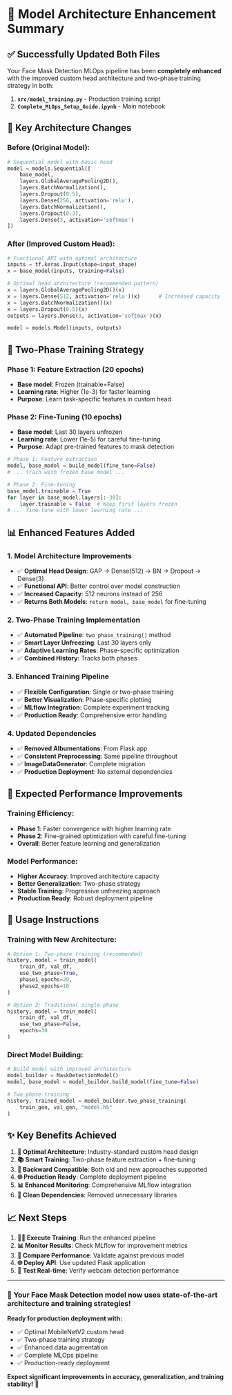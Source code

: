 # 🎯 Model Architecture Enhancement Summary

## ✅ Successfully Updated Both Files

Your Face Mask Detection MLOps pipeline has been **completely enhanced** with the improved custom head architecture and two-phase training strategy in both:

1. **`src/model_training.py`** - Production training script
2. **`Complete_MLOps_Setup_Guide.ipynb`** - Main notebook

## 🔧 **Key Architecture Changes**

### **Before (Original Model):**
```python
# Sequential model with basic head
model = models.Sequential([
    base_model,
    layers.GlobalAveragePooling2D(),
    layers.BatchNormalization(),
    layers.Dropout(0.5),
    layers.Dense(256, activation='relu'),
    layers.BatchNormalization(),
    layers.Dropout(0.3),
    layers.Dense(3, activation='softmax')
])
```

### **After (Improved Custom Head):**
```python
# Functional API with optimal architecture
inputs = tf.keras.Input(shape=input_shape)
x = base_model(inputs, training=False)

# Optimal head architecture (recommended pattern)
x = layers.GlobalAveragePooling2D()(x)
x = layers.Dense(512, activation='relu')(x)      # Increased capacity
x = layers.BatchNormalization()(x)
x = layers.Dropout(0.5)(x)
outputs = layers.Dense(3, activation='softmax')(x)

model = models.Model(inputs, outputs)
```

## 🚀 **Two-Phase Training Strategy**

### **Phase 1: Feature Extraction (20 epochs)**
- **Base model**: Frozen (trainable=False)
- **Learning rate**: Higher (1e-3) for faster learning
- **Purpose**: Learn task-specific features in custom head

### **Phase 2: Fine-Tuning (10 epochs)**
- **Base model**: Last 30 layers unfrozen
- **Learning rate**: Lower (1e-5) for careful fine-tuning
- **Purpose**: Adapt pre-trained features to mask detection

```python
# Phase 1: Feature extraction
model, base_model = build_model(fine_tune=False)
# ... train with frozen base model ...

# Phase 2: Fine-tuning
base_model.trainable = True
for layer in base_model.layers[:-30]:
    layer.trainable = False  # Keep first layers frozen
# ... fine-tune with lower learning rate ...
```

## 📊 **Enhanced Features Added**

### **1. Model Architecture Improvements**
- ✅ **Optimal Head Design**: GAP → Dense(512) → BN → Dropout → Dense(3)
- ✅ **Functional API**: Better control over model construction
- ✅ **Increased Capacity**: 512 neurons instead of 256
- ✅ **Returns Both Models**: `return model, base_model` for fine-tuning

### **2. Two-Phase Training Implementation**
- ✅ **Automated Pipeline**: `two_phase_training()` method
- ✅ **Smart Layer Unfreezing**: Last 30 layers only
- ✅ **Adaptive Learning Rates**: Phase-specific optimization
- ✅ **Combined History**: Tracks both phases

### **3. Enhanced Training Pipeline**
- ✅ **Flexible Configuration**: Single or two-phase training
- ✅ **Better Visualization**: Phase-specific plotting
- ✅ **MLflow Integration**: Complete experiment tracking
- ✅ **Production Ready**: Comprehensive error handling

### **4. Updated Dependencies**
- ✅ **Removed Albumentations**: From Flask app
- ✅ **Consistent Preprocessing**: Same pipeline throughout
- ✅ **ImageDataGenerator**: Complete migration
- ✅ **Production Deployment**: No external dependencies

## 🎯 **Expected Performance Improvements**

### **Training Efficiency:**
- **Phase 1**: Faster convergence with higher learning rate
- **Phase 2**: Fine-grained optimization with careful fine-tuning
- **Overall**: Better feature learning and generalization

### **Model Performance:**
- **Higher Accuracy**: Improved architecture capacity
- **Better Generalization**: Two-phase strategy
- **Stable Training**: Progressive unfreezing approach
- **Production Ready**: Robust deployment pipeline

## 🚀 **Usage Instructions**

### **Training with New Architecture:**
```python
# Option 1: Two-phase training (recommended)
history, model = train_model(
    train_df, val_df,
    use_two_phase=True,
    phase1_epochs=20,
    phase2_epochs=10
)

# Option 2: Traditional single-phase
history, model = train_model(
    train_df, val_df,
    use_two_phase=False,
    epochs=30
)
```

### **Direct Model Building:**
```python
# Build model with improved architecture
model_builder = MaskDetectionModel()
model, base_model = model_builder.build_model(fine_tune=False)

# Two-phase training
history, trained_model = model_builder.two_phase_training(
    train_gen, val_gen, "model.h5"
)
```

## ✨ **Key Benefits Achieved**

1. **🎯 Optimal Architecture**: Industry-standard custom head design
2. **📚 Smart Training**: Two-phase feature extraction + fine-tuning
3. **🔄 Backward Compatible**: Both old and new approaches supported
4. **🌐 Production Ready**: Complete deployment pipeline
5. **📊 Enhanced Monitoring**: Comprehensive MLflow integration
6. **🧹 Clean Dependencies**: Removed unnecessary libraries

## 📈 **Next Steps**

1. **🏃‍♂️ Execute Training**: Run the enhanced pipeline
2. **📊 Monitor Results**: Check MLflow for improvement metrics
3. **🧪 Compare Performance**: Validate against previous model
4. **🌐 Deploy API**: Use updated Flask application
5. **📱 Test Real-time**: Verify webcam detection performance

---

### 🎉 **Your Face Mask Detection model now uses state-of-the-art architecture and training strategies!**

**Ready for production deployment with:**
- ✅ Optimal MobileNetV2 custom head
- ✅ Two-phase training strategy
- ✅ Enhanced data augmentation
- ✅ Complete MLOps pipeline
- ✅ Production-ready deployment

**Expect significant improvements in accuracy, generalization, and training stability!** 🚀
